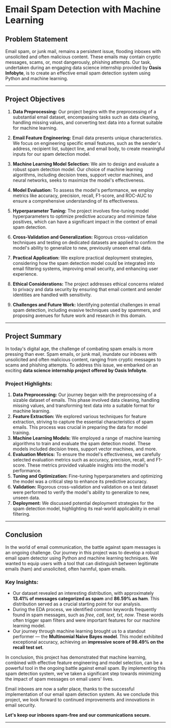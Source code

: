 # Email Spam Detection with Machine Learning

## Problem Statement  
Email spam, or junk mail, remains a persistent issue, flooding inboxes with unsolicited and often malicious content. These emails may contain cryptic messages, scams, or, most dangerously, phishing attempts. Our task, undertaken during an engaging data science internship provided by **Oasis Infobyte**, is to create an effective email spam detection system using Python and machine learning.

---

## Project Objectives  

1. **Data Preprocessing:** Our project begins with the preprocessing of a substantial email dataset, encompassing tasks such as data cleaning, handling missing values, and converting text data into a format suitable for machine learning.  

2. **Email Feature Engineering:** Email data presents unique characteristics. We focus on engineering specific email features, such as the sender's address, recipient list, subject line, and email body, to create meaningful inputs for our spam detection model.  

3. **Machine Learning Model Selection:** We aim to design and evaluate a robust spam detection model. Our choice of machine learning algorithms, including decision trees, support vector machines, and neural networks, seeks to maximize the model's effectiveness.  

4. **Model Evaluation:** To assess the model's performance, we employ metrics like accuracy, precision, recall, F1-score, and ROC-AUC to ensure a comprehensive understanding of its effectiveness.  

5. **Hyperparameter Tuning:** The project involves fine-tuning model hyperparameters to optimize predictive accuracy and minimize false positives, which can have a significant impact in the context of email spam detection.  

6. **Cross-Validation and Generalization:** Rigorous cross-validation techniques and testing on dedicated datasets are applied to confirm the model's ability to generalize to new, previously unseen email data.  

7. **Practical Application:** We explore practical deployment strategies, considering how the spam detection model could be integrated into email filtering systems, improving email security, and enhancing user experience.  

8. **Ethical Considerations:** The project addresses ethical concerns related to privacy and data security by ensuring that email content and sender identities are handled with sensitivity.  

9. **Challenges and Future Work:** Identifying potential challenges in email spam detection, including evasive techniques used by spammers, and proposing avenues for future work and research in this domain.  

---

## Project Summary  

In today's digital age, the challenge of combating spam emails is more pressing than ever. Spam emails, or junk mail, inundate our inboxes with unsolicited and often malicious content, ranging from cryptic messages to scams and phishing attempts. To address this issue, we embarked on an exciting **data science internship project offered by Oasis Infobyte**.  

### Project Highlights:  
1. **Data Preprocessing:** Our journey began with the preprocessing of a sizable dataset of emails. This phase involved data cleaning, handling missing values, and transforming text data into a suitable format for machine learning.  
2. **Feature Extraction:** We explored various techniques for feature extraction, striving to capture the essential characteristics of spam emails. This process was crucial in preparing the data for model training.  
3. **Machine Learning Models:** We employed a range of machine learning algorithms to train and evaluate the spam detection model. These models included decision trees, support vector machines, and more.  
4. **Evaluation Metrics:** To ensure the model's effectiveness, we carefully selected evaluation metrics such as accuracy, precision, recall, and F1-score. These metrics provided valuable insights into the model's performance.  
5. **Tuning and Optimization:** Fine-tuning hyperparameters and optimizing the model was a critical step to enhance its predictive accuracy.  
6. **Validation:** Rigorous cross-validation and validation on a test dataset were performed to verify the model's ability to generalize to new, unseen data.  
7. **Deployment:** We discussed potential deployment strategies for the spam detection model, highlighting its real-world applicability in email filtering.  

---

## Conclusion  

In the world of email communication, the battle against spam messages is an ongoing challenge. Our journey in this project was to develop a robust email spam detector using Python and machine learning techniques. We wanted to equip users with a tool that can distinguish between legitimate emails (ham) and unsolicited, often harmful, spam emails.  

### Key Insights:  
- Our dataset revealed an interesting distribution, with approximately **13.41% of messages categorized as spam** and **86.59% as ham**. This distribution served as a crucial starting point for our analysis.  
- During the EDA process, we identified common keywords frequently found in spam messages, such as *free, call, text, txt, now*. These words often trigger spam filters and were important features for our machine learning model.  
- Our journey through machine learning brought us to a standout performer — the **Multinomial Naive Bayes model**. This model exhibited exceptional accuracy, achieving an **impressive score of 98.49% on the recall test set**.  

In conclusion, this project has demonstrated that machine learning, combined with effective feature engineering and model selection, can be a powerful tool in the ongoing battle against email spam. By implementing this spam detection system, we've taken a significant step towards minimizing the impact of spam messages on email users' lives.  

Email inboxes are now a safer place, thanks to the successful implementation of our email spam detection system. As we conclude this project, we look forward to continued improvements and innovations in email security.  

**Let's keep our inboxes spam-free and our communications secure.**  

---

